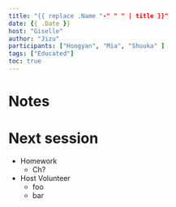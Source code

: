 ```yaml
---
title: "{{ replace .Name "-" " " | title }}"
date: {{ .Date }}
host: "Giselle"
author: "Jizu"
participants: ["Hongyan", "Mia", "Shuuka" ]
tags: ["Educated"]
toc: true
---
```


# Notes


# Next session

- Homework
  - Ch?
- Host Volunteer
  - foo
  - bar
